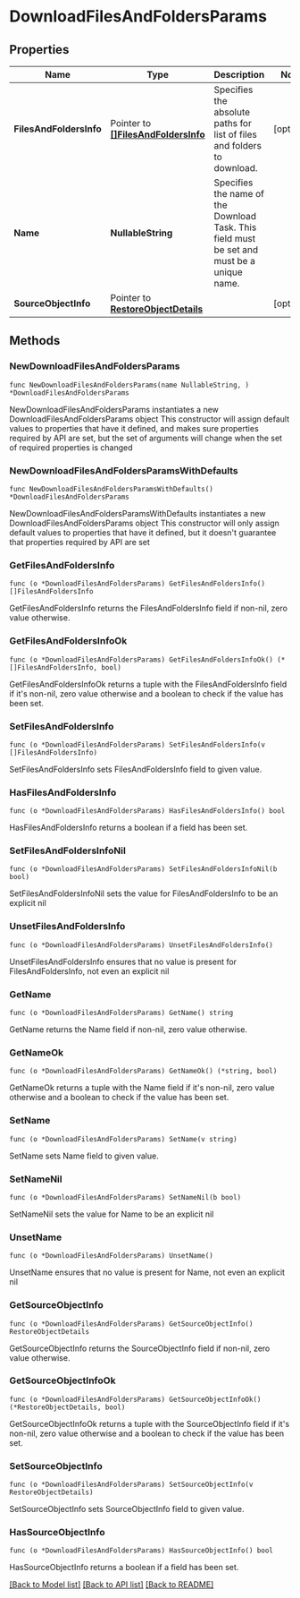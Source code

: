 # DownloadFilesAndFoldersParams

## Properties

Name | Type | Description | Notes
------------ | ------------- | ------------- | -------------
**FilesAndFoldersInfo** | Pointer to [**[]FilesAndFoldersInfo**](FilesAndFoldersInfo.md) | Specifies the absolute paths for list of files and folders to download. | [optional] 
**Name** | **NullableString** | Specifies the name of the Download Task. This field must be set and must be a unique name. | 
**SourceObjectInfo** | Pointer to [**RestoreObjectDetails**](RestoreObjectDetails.md) |  | [optional] 

## Methods

### NewDownloadFilesAndFoldersParams

`func NewDownloadFilesAndFoldersParams(name NullableString, ) *DownloadFilesAndFoldersParams`

NewDownloadFilesAndFoldersParams instantiates a new DownloadFilesAndFoldersParams object
This constructor will assign default values to properties that have it defined,
and makes sure properties required by API are set, but the set of arguments
will change when the set of required properties is changed

### NewDownloadFilesAndFoldersParamsWithDefaults

`func NewDownloadFilesAndFoldersParamsWithDefaults() *DownloadFilesAndFoldersParams`

NewDownloadFilesAndFoldersParamsWithDefaults instantiates a new DownloadFilesAndFoldersParams object
This constructor will only assign default values to properties that have it defined,
but it doesn't guarantee that properties required by API are set

### GetFilesAndFoldersInfo

`func (o *DownloadFilesAndFoldersParams) GetFilesAndFoldersInfo() []FilesAndFoldersInfo`

GetFilesAndFoldersInfo returns the FilesAndFoldersInfo field if non-nil, zero value otherwise.

### GetFilesAndFoldersInfoOk

`func (o *DownloadFilesAndFoldersParams) GetFilesAndFoldersInfoOk() (*[]FilesAndFoldersInfo, bool)`

GetFilesAndFoldersInfoOk returns a tuple with the FilesAndFoldersInfo field if it's non-nil, zero value otherwise
and a boolean to check if the value has been set.

### SetFilesAndFoldersInfo

`func (o *DownloadFilesAndFoldersParams) SetFilesAndFoldersInfo(v []FilesAndFoldersInfo)`

SetFilesAndFoldersInfo sets FilesAndFoldersInfo field to given value.

### HasFilesAndFoldersInfo

`func (o *DownloadFilesAndFoldersParams) HasFilesAndFoldersInfo() bool`

HasFilesAndFoldersInfo returns a boolean if a field has been set.

### SetFilesAndFoldersInfoNil

`func (o *DownloadFilesAndFoldersParams) SetFilesAndFoldersInfoNil(b bool)`

 SetFilesAndFoldersInfoNil sets the value for FilesAndFoldersInfo to be an explicit nil

### UnsetFilesAndFoldersInfo
`func (o *DownloadFilesAndFoldersParams) UnsetFilesAndFoldersInfo()`

UnsetFilesAndFoldersInfo ensures that no value is present for FilesAndFoldersInfo, not even an explicit nil
### GetName

`func (o *DownloadFilesAndFoldersParams) GetName() string`

GetName returns the Name field if non-nil, zero value otherwise.

### GetNameOk

`func (o *DownloadFilesAndFoldersParams) GetNameOk() (*string, bool)`

GetNameOk returns a tuple with the Name field if it's non-nil, zero value otherwise
and a boolean to check if the value has been set.

### SetName

`func (o *DownloadFilesAndFoldersParams) SetName(v string)`

SetName sets Name field to given value.


### SetNameNil

`func (o *DownloadFilesAndFoldersParams) SetNameNil(b bool)`

 SetNameNil sets the value for Name to be an explicit nil

### UnsetName
`func (o *DownloadFilesAndFoldersParams) UnsetName()`

UnsetName ensures that no value is present for Name, not even an explicit nil
### GetSourceObjectInfo

`func (o *DownloadFilesAndFoldersParams) GetSourceObjectInfo() RestoreObjectDetails`

GetSourceObjectInfo returns the SourceObjectInfo field if non-nil, zero value otherwise.

### GetSourceObjectInfoOk

`func (o *DownloadFilesAndFoldersParams) GetSourceObjectInfoOk() (*RestoreObjectDetails, bool)`

GetSourceObjectInfoOk returns a tuple with the SourceObjectInfo field if it's non-nil, zero value otherwise
and a boolean to check if the value has been set.

### SetSourceObjectInfo

`func (o *DownloadFilesAndFoldersParams) SetSourceObjectInfo(v RestoreObjectDetails)`

SetSourceObjectInfo sets SourceObjectInfo field to given value.

### HasSourceObjectInfo

`func (o *DownloadFilesAndFoldersParams) HasSourceObjectInfo() bool`

HasSourceObjectInfo returns a boolean if a field has been set.


[[Back to Model list]](../README.md#documentation-for-models) [[Back to API list]](../README.md#documentation-for-api-endpoints) [[Back to README]](../README.md)


